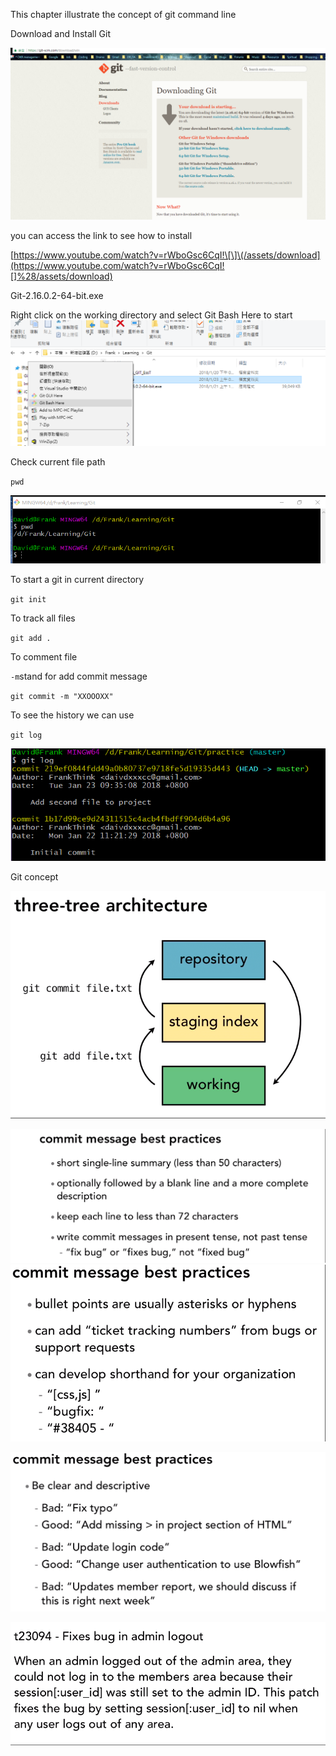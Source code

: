 This chapter illustrate the concept of git command line

Download and Install Git

![](/assets/gitdownload)

you can access the link to see how to install

[https://www.youtube.com/watch?v=rWboGsc6CqI!\[\]\(/assets/download](https://www.youtube.com/watch?v=rWboGsc6CqI![]%28/assets/download)

Git-2.16.0.2-64-bit.exe

Right click on the working directory and select Git Bash Here to start![](/assets/OpenGitBash)

Check current file path

`pwd`

![](/assets/import6.png)

To start a git in current directory

`git init`

To track all files

`git add .`

To comment file

`-m`stand for add commit message

`git commit -m "XXOOOXX"`

To see the history we can use

`git log`

![](/assets/gitLog.png)

Git concept

![](/assets/import3.png)

![](/assets/import.png)![](/assets/import2.png)

![](/assets/import4.png)

![](/assets/import5.png)

